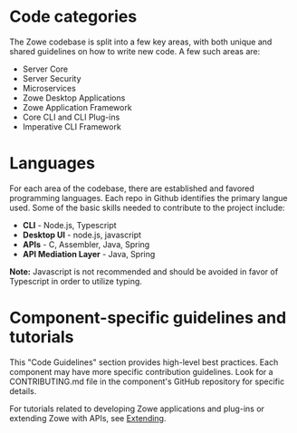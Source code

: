 # Code categories

The Zowe codebase is split into a few key areas, with both unique and shared guidelines on how to write new code. A few such areas are:

- Server Core
- Server Security
- Microservices
- Zowe Desktop Applications
- Zowe Application Framework
- Core CLI and CLI Plug-ins
- Imperative CLI Framework

# Languages

For each area of the codebase, there are established and favored programming languages. Each repo in Github identifies the primary langue used. Some of the basic skills needed to contribute to the project include:

- **CLI** - Node.js, Typescript
- **Desktop UI** - node.js, javascript
- **APIs** - C, Assembler, Java, Spring
- **API Mediation Layer** - Java, Spring

**Note:** Javascript is not recommended and should be avoided in favor of Typescript in order to utilize typing.

# Component-specific guidelines and tutorials

This "Code Guidelines" section provides high-level best practices. Each component may have more specific contribution guidelines. Look for a CONTRIBUTING.md file in the component's GitHub repository for specific details.

For tutorials related to developing Zowe applications and plug-ins or extending Zowe with APIs, see [Extending](../e). 

